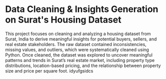 # Data Cleaning & Insights Generation on Surat's Housing Dataset
This project focuses on cleaning and analyzing a housing dataset from Surat, India to derive meaningful insights for potential buyers, sellers, and real estate stakeholders. The raw dataset contained inconsistencies, missing values, and outliers, which were systematically cleaned using Python. Once cleaned, the dataset was explored to uncover meaningful patterns and trends in Surat’s real estate market, including property type distributions, location-based pricing, and the relationship between property size and price per square foot. 
idyufgsidcs
